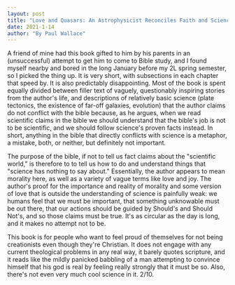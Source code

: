 ```yaml
---
layout: post
title: "Love and Quasars: An Astrophysicist Reconciles Faith and Science"
date: 2021-1-14
author: "By Paul Wallace"
---
```


A friend of mine had this book gifted to him by his parents in an (unsuccessful) attempt to get him to come to Bible study, and I found myself nearby and bored in the long January before my 2L spring semester, so I picked the thing up. It is very short, with subsections in each chapter that speed by. It is also predictably disappointing. Most of the book is spent equally divided between filler text of vaguely, questionably inspiring stories from the author's life, and descriptions of relatively basic science (plate tectonics, the existence of far-off galaxies, evolution) that the author claims do not conflict with the bible because, as he argues, when we read scientific claims in the bible we should understand that the bible's job is not to be scientific, and we should follow science's proven facts instead. In short, anything in the bible that directly conflicts with science is a metaphor, a mistake, both, or neither, but definitely not important.

The purpose of the bible, if not to tell us fact claims about the "scientific world," is therefore to to tell us how to do and understand things that "science has nothing to say about." Essentially, the author appears to mean morality here, as well as a variety of vague terms like love and joy. The author's proof for the importance and reality of morality and some version of love that is outside the understanding of science is painfully weak: we humans feel that we must be important, that something unknowable must be out there, that our actions should be guided by Should's and Should Not's, and so those claims must be true. It's as circular as the day is long, and it makes no attempt not to be. 

This book is for people who want to feel proud of themselves for not being creationists even though they're Christian. It does not engage with any current theological problems in any real way, it barely quotes scripture, and it reads like the mildly panicked babbling of a man attempting to convince himself that his god is real by feeling really strongly that it must be so. Also, there's not even very much cool science in it. 2/10. 